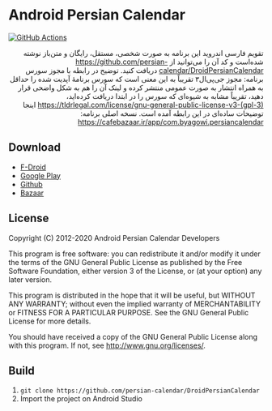 # Android Persian Calendar

[![GitHub Actions](https://action-badges.now.sh/persian-calendar/DroidPersianCalendar?workflow=android)](https://github.com/persian-calendar/DroidPersianCalendar/actions)

<div dir=rtl>

تقویم فارسی اندروید
این برنامه به صورت شخصی، مستقل، رایگان و متن‌باز نوشته شده‌است و کد آن را می‌توانید از https://github.com/persian-calendar/DroidPersianCalendar دریافت کنید. توضیح در رابطه با مجوز سورس برنامه: مجوز جی‌پی‌ال۳ تقریباً به این معنی است که سورس برنامهٔ آپدیت شده را حداقل به همراه انتشار به صورت عمومی منتشر کرده و لینک آن را هم به شکل واضحی قرار دهید، تقریباً مشابه به شیوه‌ای که سورس را در ابتدا دریافت کرده‌اید، https://tldrlegal.com/license/gnu-general-public-license-v3-(gpl-3) اینجا توضیحات ساده‌ای در این رابطه آمده است. نسخه اصلی برنامه: https://cafebazaar.ir/app/com.byagowi.persiancalendar
</div>

## Download

- [F-Droid](https://f-droid.org/app/com.byagowi.persiancalendar)
- [Google Play](https://play.google.com/store/apps/details?id=com.byagowi.persiancalendar)
- [Github](https://github.com/persian-calendar/DroidPersianCalendar/releases/)
- [Bazaar](http://cafebazaar.ir/app/com.byagowi.persiancalendar)

## License

Copyright (C) 2012-2020  Android Persian Calendar Developers

This program is free software: you can redistribute it and/or modify 
it under the terms of the GNU General Public License as published by 
the Free Software Foundation, either version 3 of the License, or 
(at your option) any later version.

This program is distributed in the hope that it will be useful, 
but WITHOUT ANY WARRANTY; without even the implied warranty of 
MERCHANTABILITY or FITNESS FOR A PARTICULAR PURPOSE.  See the 
GNU General Public License for more details.

You should have received a copy of the GNU General Public License 
along with this program.  If not, see http://www.gnu.org/licenses/.

## Build

1. `git clone https://github.com/persian-calendar/DroidPersianCalendar`
1. Import the project on Android Studio

